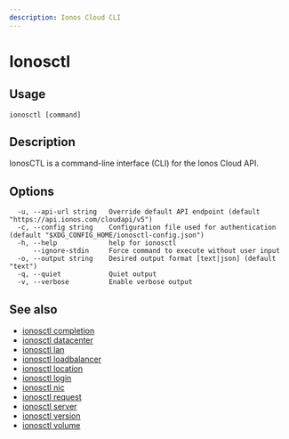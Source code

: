 ```yaml
---
description: Ionos Cloud CLI
---
```


# Ionosctl

## Usage

```text
ionosctl [command]
```

## Description

IonosCTL is a command-line interface (CLI) for the Ionos Cloud API.

## Options

```text
  -u, --api-url string   Override default API endpoint (default "https://api.ionos.com/cloudapi/v5")
  -c, --config string    Configuration file used for authentication (default "$XDG_CONFIG_HOME/ionosctl-config.json")
  -h, --help             help for ionosctl
      --ignore-stdin     Force command to execute without user input
  -o, --output string    Desired output format [text|json] (default "text")
  -q, --quiet            Quiet output
  -v, --verbose          Enable verbose output
```

## See also

* [ionosctl completion](completion/)
* [ionosctl datacenter](datacenter/)
* [ionosctl lan](lan/)
* [ionosctl loadbalancer](loadbalancer/)
* [ionosctl location](location/)
* [ionosctl login](login.md)
* [ionosctl nic](nic/)
* [ionosctl request](request/)
* [ionosctl server](server/)
* [ionosctl version](version.md)
* [ionosctl volume](volume/)

